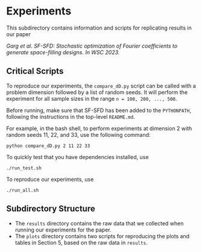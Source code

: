 # Experiments

This subdirectory contains information and scripts for replicating
results in our paper

*Garg et al.
SF-SFD: Stochastic optimization of Fourier coefficients to generate
space-filling designs.
In WSC 2023.*

## Critical Scripts

To reproduce our experiments, the ``compare_dD.py`` script can be
called with a problem dimension followed by a list of random seeds.
It will perform the experiment for all sample sizes in the range
``n = 100, 200, ..., 500``.

Before running, make sure that SF-SFD has been added to the ``PYTHONPATH``,
following the instructions in the top-level ``README.md``.

For example, in the bash shell, to perform experiments at dimension 2 with
random seeds 11, 22, and 33, use the following command:

```
python compare_dD.py 2 11 22 33
```

To quickly test that you have dependencies installed, use
```
./run_test.sh
```

To reproduce our experiments, use
```
./run_all.sh
```

## Subdirectory Structure

 - The ``results`` directory contains the raw data that we collected
   when running our experiments for the paper.
 - The ``plots`` directory contains two scripts for reproducing the
   plots and tables in Section 5, based on the raw data in ``results``.

